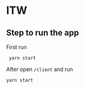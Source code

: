 # ITW

## Step to run the app

First run
``` 
 yarn start
```

After open `/client` and run

```
yarn start
```

